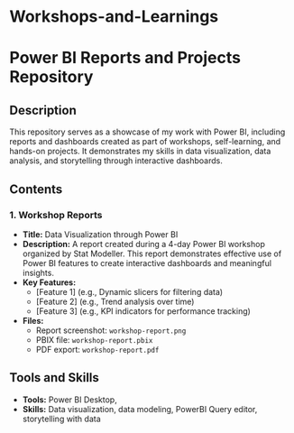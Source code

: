 # Workshops-and-Learnings
# Power BI Reports and Projects Repository

## Description
This repository serves as a showcase of my work with Power BI, including reports and dashboards created as part of workshops, self-learning, and hands-on projects. It demonstrates my skills in data visualization, data analysis, and storytelling through interactive dashboards.

## Contents

### 1. Workshop Reports
- **Title:** Data Visualization through Power BI  
- **Description:** A report created during a 4-day Power BI workshop organized by Stat Modeller. This report demonstrates effective use of Power BI features to create interactive dashboards and meaningful insights.
- **Key Features:**
  - [Feature 1] (e.g., Dynamic slicers for filtering data)
  - [Feature 2] (e.g., Trend analysis over time)
  - [Feature 3] (e.g., KPI indicators for performance tracking)
- **Files:**
  - Report screenshot: `workshop-report.png`
  - PBIX file: `workshop-report.pbix`
  - PDF export: `workshop-report.pdf`
## Tools and Skills
- **Tools:** Power BI Desktop, 
- **Skills:** Data visualization, data modeling, PowerBI Query editor, storytelling with data
